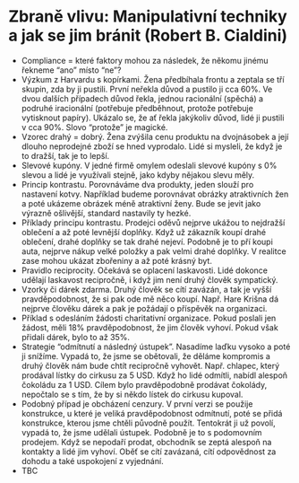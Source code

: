 # Zbraně vlivu: Manipulativní techniky a jak se jim bránit (Robert B. Cialdini)
* Compliance = které faktory mohou za následek, že někomu jinému řekneme “ano” místo “ne”?
* Výzkum z Harvardu s kopírkami. Žena předbíhala frontu a zeptala se tří skupin, zda by ji pustili. První neřekla důvod a pustilo ji cca 60%. Ve dvou dalších případech důvod řekla, jednou racionální (spěchá) a podruhé iracionální (potřebuje předběhnout, protože potřebuje vytisknout papíry). Ukázalo se, že ať řekla jakýkoliv důvod, lidé ji pustili v cca 90%. Slovo “protože” je magické.
* Vzorec drahý = dobrý. Žena zvýšila cenu produktu na dvojnásobek a její dlouho neprodejné zboží se hned vyprodalo. Lidé si mysleli, že když je to dražší, tak je to lepší.
* Slevové kupóny. V jedné firmě omylem odeslali slevové kupóny s 0% slevou a lidé je využívali stejně, jako kdyby nějakou slevu měly.
* Princip kontrastu. Porovnáváme dva produkty, jeden slouží pro nastavení kotvy. Například budeme porovnávat obrázky atraktivních žen a poté ukázeme obrázek méně atraktivní ženy. Bude se jevit jako výrazně ošlivější, standard nastavily ty hezké.
* Příklady principu kontrastu. Prodejci oděvů nejprve ukážou to nejdražší oblečení a až poté levnější doplňky. Když už zákazník koupí drahé oblečení, drahé doplňky se tak drahé nejeví. Podobně je to pří koupi auta, nejprve nákup velké položky a pak velmi drahé doplňky. V realitce zase mohou ukázat zbořeniny a až poté krásný byt.
* Pravidlo reciprocity. Očekává se oplacení laskavosti. Lidé dokonce udělají laskavost recipročně, i když jim není druhý člověk sympatický.
* Vzorky či dárek zdarma. Druhý člověk se cítí zavázán, a tak je vyšší pravděpodobnost, že si pak ode mě něco koupí. Např. Hare Krišna dá nejprve člověku dárek a pak je požádají o příspěvěk na organizaci.
* Příklad s odesláním žádosti charitativní organizace. Pokud poslali jen žádost, měli 18% pravděpodobnost, že jim člověk vyhoví. Pokud však přidali dárek, bylo to až 35%.
* Strategie “odmítnutí a následný ústupek”. Nasadíme laďku vysoko a poté ji snížíme. Vypadá to, že jsme se obětovali, že děláme kompromis a druhý člověk nám bude chtít recipročně vyhovět. Např. chlapec, který prodával lístky do cirkusu za 5 USD. Když ho lidé odmítli, nabídl alespoň čokoládu za 1 USD. Cílem bylo pravděpodobně prodávat čokolády, nepočtalo se s tím, že by si někdo lístek do cirkusu kupoval.
* Podobný případ je obcházení cenzury. V první verzi se použije konstrukce, u které je veliká pravděpodobnost odmítnutí, poté se přidá konstrukce, kterou jsme chtěli původně použít. Tentokrát ji už povolí, vypadá to, že jsme udělali ústupek. Podobně je to s podomovním prodejem. Když se nepodaří prodat, obchodník se zeptá alespoň na kontakty a lidé jim vyhoví. Oběť se cítí zavázaná, cítí odpovědnost za dohodu a také uspokojení z vyjednání.
* TBC

